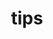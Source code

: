 ---
layout: topic
title:  "tips"
name: tips
icon: <i class="fa fa-lightbulb-o" aria-hidden="true" style="font-size:15px;"></i>
description: All posts are tagged Tips.
description_page: |
  <img src="/statick/image/tags/tips.png" style="width:25%; float: right; margin:-17px 0 7px 7px;" alt="alternatetext"></img>
  Posts marked with this tag indicate that the post describes some "features", interesting websites or services, tutorials, etc.
---